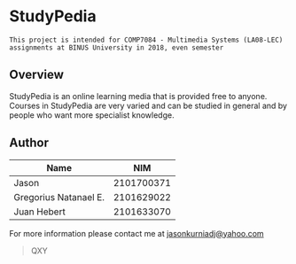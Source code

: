 # StudyPedia
` This project is intended for COMP7084 - Multimedia Systems (LA08-LEC) assignments at BINUS University in 2018, even semester `

## Overview
StudyPedia is an online learning media that is provided free to anyone. Courses in StudyPedia are very varied and can be studied in general and by people who want more specialist knowledge.

## Author
| Name | NIM |
| --- | --- |
| Jason | 2101700371 |
| Gregorius Natanael E. | 2101629022 |
| Juan Hebert | 2101633070 |

For more information please contact me at [jasonkurniadj@yahoo.com](mailto:jasonkurniadj@yahoo.com?cc=jasonkurniadj@gmail.com&subject=[GitHub]%20WebDesign-StudyPedia)

> QXY
